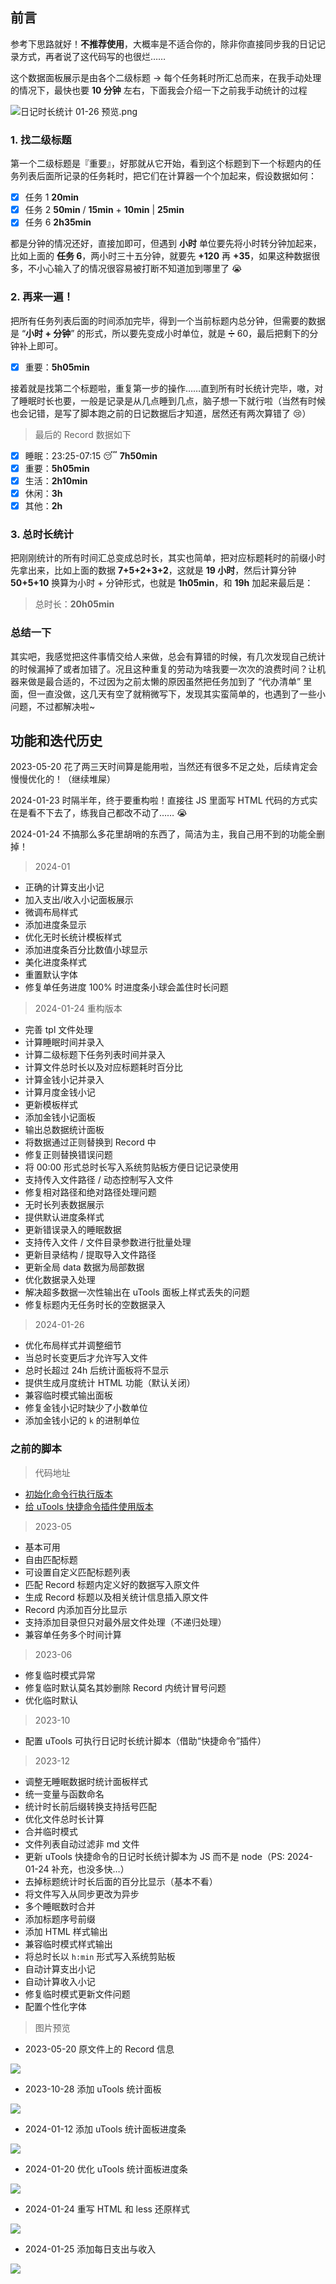 ## 前言

参考下思路就好！**不推荐使用**，大概率是不适合你的，除非你直接同步我的日记记录方式，再者说了这代码写的也很烂……

这个数据面板展示是由各个二级标题 → 每个任务耗时所汇总而来，在我手动处理的情况下，最快也要 **10 分钟** 左右，下面我会介绍一下之前我手动统计的过程

![日记时长统计 01-26 预览.png](https://cdn.jsdelivr.net/gh/fengstats/blogcdn@main/2024/%E6%97%A5%E8%AE%B0%E6%97%B6%E9%95%BF%E7%BB%9F%E8%AE%A1%2001-26%20%E9%A2%84%E8%A7%88.png)

### 1. 找二级标题

第一个二级标题是『重要』，好那就从它开始，看到这个标题到下一个标题内的任务列表后面所记录的任务耗时，把它们在计算器一个个加起来，假设数据如何：

- [x] 任务 1 **20min**
- [x] 任务 2 **50min** / **15min** + **10min** | **25min**
- [x] 任务 6 **2h35min**

都是分钟的情况还好，直接加即可，但遇到 **小时** 单位要先将小时转分钟加起来，比如上面的 **任务 6**，两小时三十五分钟，就要先 **+120** 再 **+35**，如果这种数据很多，不小心输入了的情况很容易被打断不知道加到哪里了 😭

### 2. 再来一遍！

把所有任务列表后面的时间添加完毕，得到一个当前标题内总分钟，但需要的数据是 “**小时 + 分钟**” 的形式，所以要先变成小时单位，就是 ➗ 60，最后把剩下的分钟补上即可。

- [x] 重要：**5h05min**

接着就是找第二个标题啦，重复第一步的操作……直到所有时长统计完毕，嗷，对了睡眠时长也要，一般是记录是从几点睡到几点，脑子想一下就行啦（当然有时候也会记错，是写了脚本跑之前的日记数据后才知道，居然还有两次算错了 😢）

> 最后的 Record 数据如下

- [x] 睡眠：23:25-07:15 😴 **7h50min**
- [x] 重要：**5h05min**
- [x] 生活：**2h10min**
- [x] 休闲：**3h**
- [x] 其他：**2h**

### 3. 总时长统计

把刚刚统计的所有时间汇总变成总时长，其实也简单，把对应标题耗时的前缀小时先拿出来，比如上面的数据 **7+5+2+3+2**，这就是 **19 小时**，然后计算分钟 **50+5+10** 换算为小时 + 分钟形式，也就是 **1h05min**，和 **19h** 加起来最后是：

> 总时长：**20h05min**

### 总结一下

其实吧，我感觉把这件事情交给人来做，总会有算错的时候，有几次发现自己统计的时候漏掉了或者加错了。况且这种重复的劳动为啥我要一次次的浪费时间？让机器来做是最合适的，不过因为之前太懒的原因虽然把任务加到了 “代办清单” 里面，但一直没做，这几天有空了就稍微写下，发现其实蛮简单的，也遇到了一些小问题，不过都解决啦~

## 功能和迭代历史

2023-05-20 花了两三天时间算是能用啦，当然还有很多不足之处，后续肯定会慢慢优化的！（继续堆屎）

2024-01-23 时隔半年，终于要重构啦！直接往 JS 里面写 HTML 代码的方式实在是看不下去了，练我自己都改不动了…… 😭

2024-01-24 不搞那么多花里胡哨的东西了，简洁为主，我自己用不到的功能全删掉！

> 2024-01

- 正确的计算支出小记
- 加入支出/收入小记面板展示
- 微调布局样式
- 添加进度条显示
- 优化无时长统计模板样式
- 添加进度条百分比数值小球显示
- 美化进度条样式
- 重置默认字体
- 修复单任务进度 100% 时进度条小球会盖住时长问题

> 2024-01-24 重构版本

- 完善 tpl 文件处理
- 计算睡眠时间并录入
- 计算二级标题下任务列表时间并录入
- 计算文件总时长以及对应标题耗时百分比
- 计算金钱小记并录入
- 计算月度金钱小记
- 更新模板样式
- 添加金钱小记面板
- 输出总数据统计面板
- 将数据通过正则替换到 Record 中
- 修复正则替换错误问题
- 将 00:00 形式总时长写入系统剪贴板方便日记记录使用
- 支持传入文件路径 / 动态控制写入文件
- 修复相对路径和绝对路径处理问题
- 无时长列表数据展示
- 提供默认进度条样式
- 更新错误录入的睡眠数据
- 支持传入文件 / 文件目录参数进行批量处理
- 更新目录结构 / 提取导入文件路径
- 更新全局 data 数据为局部数据
- 优化数据录入处理
- 解决超多数据一次性输出在 uTools 面板上样式丢失的问题
- 修复标题内无任务时长的空数据录入

> 2024-01-26

- 优化布局样式并调整细节
- 当总时长变更后才允许写入文件
- 总时长超过 24h 后统计面板将不显示
- 提供生成月度统计 HTML 功能（默认关闭）
- 兼容临时模式输出面板
- 修复金钱小记时缺少了小数单位
- 添加金钱小记的 `k` 的进制单位

### 之前的脚本

> 代码地址

- [初始化命令行执行版本](https://github.com/fengstats/config/blob/main/3-js/note-stats.js)
- [给 uTools 快捷命令插件使用版本](https://github.com/fengstats/config/blob/main/3-js/note-stats-utools.js)

> 2023-05

- 基本可用
- 自由匹配标题
- 可设置自定义匹配标题列表
- 匹配 Record 标题内定义好的数据写入原文件
- 生成 Record 标题以及相关统计信息插入原文件
- Record 内添加百分比显示
- 支持添加目录但只对最外层文件处理（不递归处理）
- 兼容单任务多个时间计算

> 2023-06

- 修复临时模式异常
- 修复临时默认莫名其妙删除 Record 内统计冒号问题
- 优化临时默认

> 2023-10

- 配置 uTools 可执行日记时长统计脚本（借助“快捷命令”插件）

> 2023-12

- 调整无睡眠数据时统计面板样式
- 统一变量与函数命名
- 统计时长前后缀转换支持括号匹配
- 优化文件总时长计算
- 合并临时模式
- 文件列表自动过滤非 md 文件
- 更新 uTools 快捷命令的日记时长统计脚本为 JS 而不是 node（PS: 2024-01-24 补充，也没多快…）
- 去掉标题统计时长后面的百分比显示（基本不看）
- 将文件写入从同步更改为异步
- 多个睡眠数时合并
- 添加标题序号前缀
- 添加 HTML 样式输出
- 兼容临时模式样式输出
- 将总时长以 `h:min` 形式写入系统剪贴板
- 自动计算支出小记
- 自动计算收入小记
- 修复临时模式更新文件问题
- 配置个性化字体

> 图片预览

- 2023-05-20 原文件上的 Record 信息

![](https://cdn.jsdelivr.net/gh/fengstats/blogcdn@main/2023/%E6%97%A5%E8%AE%B0%E6%97%B6%E9%95%BF%E5%88%86%E6%9E%90%E8%84%9A%E6%9C%AC%20Record.png)

- 2023-10-28 添加 uTools 统计面板

![](https://cdn.jsdelivr.net/gh/fengstats/blogcdn@main/2023/%E6%97%A5%E8%AE%B0%E6%97%B6%E9%95%BF%E7%BB%9F%E8%AE%A1%E8%84%9A%E6%9C%AC%20uTools.png)

- 2024-01-12 添加 uTools 统计面板进度条

![](https://cdn.jsdelivr.net/gh/fengstats/blogcdn@main/2024/%E6%97%A5%E8%AE%B0%E6%97%B6%E9%95%BF%E7%BB%9F%E8%AE%A1-%E6%B7%BB%E5%8A%A0%E8%BF%9B%E5%BA%A6%E6%9D%A1.png)

- 2024-01-20 优化 uTools 统计面板进度条

![](https://cdn.jsdelivr.net/gh/fengstats/blogcdn@main/2024/%E6%97%A5%E8%AE%B0%E6%97%B6%E9%95%BF%E7%BB%9F%E8%AE%A1-%E4%BC%98%E5%8C%96%E8%BF%9B%E5%BA%A6%E6%9D%A1%E6%A0%B7%E5%BC%8F.png)

- 2024-01-24 重写 HTML 和 less 还原样式

![](https://cdn.jsdelivr.net/gh/fengstats/blogcdn@main/2024/%E6%97%A5%E8%AE%B0%E6%97%B6%E9%95%BF%E7%BB%9F%E8%AE%A1-01-24%20%E9%A2%84%E8%A7%88.png)

- 2024-01-25 添加每日支出与收入

![](https://cdn.jsdelivr.net/gh/fengstats/blogcdn@main/2024/%E6%97%A5%E8%AE%B0%E6%97%B6%E9%95%BF%E7%BB%9F%E8%AE%A1%2001-25%20%E9%A2%84%E8%A7%88.png)
